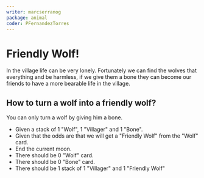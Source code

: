 ```yaml
---
writer: marcserranog
package: animal
coder: PFernandezTorres
---
```


# Friendly Wolf!

In the village life can be very lonely.
Fortunately we can find the wolves that everything and be harmless,
if we give them a bone they can become our friends
to have a more bearable life in the village.

## How to turn a wolf into a friendly wolf?

You can only turn a wolf by giving him a bone.
 * Given a stack of 1 "Wolf", 1 "Villager" and 1 "Bone".
 * Given that the odds are that we will get a "Friendly Wolf" from the "Wolf" card.
 * End the current moon.
 * There should be 0 "Wolf" card.
 * There should be 0 "Bone" card.
 * There should be 1 stack of 1 "Villager" and 1 "Friendly Wolf"
 
